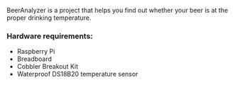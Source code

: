 BeerAnalyzer is a project that helps you find out whether your beer is at the proper drinking temperature.

### Hardware requirements:

- Raspberry Pi
- Breadboard
- Cobbler Breakout Kit
- Waterproof DS18B20 temperature sensor

